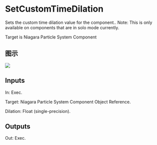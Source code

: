 # SetCustomTimeDilation

Sets the custom time dilation value for the component.. Note: This is only available on components that are in solo mode currently.

Target is Niagara Particle System Component

## 图示

![]($-20221218-20132767.png)

## Inputs

In: Exec.

Target: Niagara Particle System Component Object Reference.

Dilation: Float (single-precision).  

## Outputs

Out: Exec.

